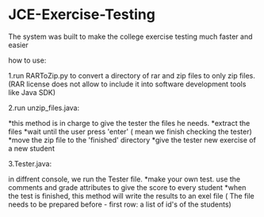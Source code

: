 # JCE-Exercise-Testing
The system was built to make the college exercise testing much faster and easier

how to use:

1.run RARToZip.py to convert a directory of rar and zip files to only zip files.
(RAR license does not allow to include it into software development tools like Java SDK)

2.run unzip_files.java:

*this method is in charge to give the tester the files he needs.
*extract the files
*wait until the user press 'enter' ( mean we finish checking the tester)
*move the zip file to the 'finished' directory
*give the tester new exercise of a new student

3.Tester.java:

in diffrent console, we run the Tester file.
*make your own test. use the comments and grade attributes to give the score to every student
*when the test is finished, this method will write the results to an exel file ( The file needs to be prepared before - first row: a list of id's of the students)
